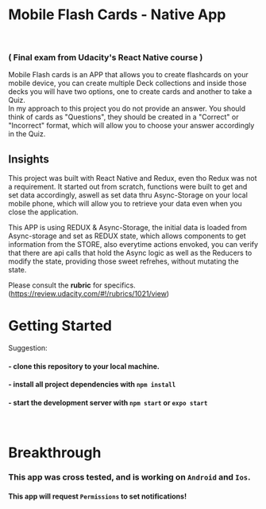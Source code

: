 # Mobile Flash Cards - Native App
<br />

### ( Final exam from Udacity's React Native course )

Mobile Flash cards is an APP that allows you to create flashcards on your mobile device, you can create multiple Deck collections and inside those decks you will have two options, one to create cards and another to take a Quiz.
<br />
In my approach to this project you do not provide an answer. You should think of cards as "Questions", they should be created in a "Correct" or "Incorrect" format, which will allow you to choose your answer accordingly in the Quiz.
<br />

## Insights 
This project was built with React Native and Redux, even tho Redux was not a requirement. It started out from scratch, functions were built to get and set data accordingly, aswell as set data thru Async-Storage on your local mobile phone, which will allow you to retrieve your data even when you close the application.
<br />

This APP is using REDUX & Async-Storage, the initial data is loaded from Async-storage and set as REDUX state, which allows components to get information from the STORE, also everytime actions envoked, you can verify that there are api calls that hold the Async logic as well as the Reducers to modify the state, providing those sweet refrehes, without mutating the state.


Please consult the **rubric** for specifics. (https://review.udacity.com/#!/rubrics/1021/view)
  
# Getting Started  
Suggestion:
#### - clone this repository to your local machine.
#### - install all project dependencies with `npm install`
#### - start the development server with `npm start` or `expo start`
<br />

# Breakthrough

### This app was cross tested, and is working on `Android` and `Ios`.
#### This app will request `Permissions` to set notifications!
